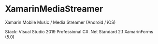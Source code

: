 # XamarinMediaStreamer
Xamarin Mobile Music / Media Streamer (Android / iOS)

Stack:
Visual Studio 2019 Professional
C# .Net Standard 2.1
XamarinForms (5.0)

